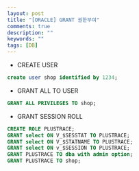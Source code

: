 ```yaml
---
layout: post
title: "[ORACLE] GRANT 권한부여"
comments: true
description: ""
keywords: ""
tags: [DB]
---
```


- CREATE USER

```sql
create user shop identified by 1234;
```
- GRANT ALL TO USER

```sql
GRANT ALL PRIVILEGES TO shop;
```
- GRANT SESSION ROLL

```sql
CREATE ROLE PLUSTRACE;
GRANT select ON V_$SESSTAT TO PLUSTRACE;
GRANT select ON V_$STATNAME TO PLUSTRACE;
GRANT select ON v_$SESSION TO PLUSTRACE;
GRANT PLUSTRACE TO dba with admin option;
GRANT PLUSTRACE TO shop;
```





